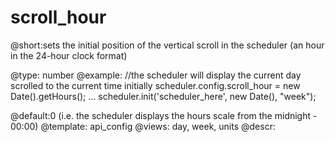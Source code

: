 scroll_hour
=============
@short:sets the initial position of the vertical scroll in the scheduler (an hour in the 24-hour clock format)
	

@type: number
@example:
//the scheduler will display the current day scrolled to the current time initially
scheduler.config.scroll_hour = new Date().getHours();
...
scheduler.init('scheduler_here', new Date(), "week");
            
@default:0 (i.e. the scheduler displays the hours scale from the midnight - 00:00)
@template:	api_config
@views: day, week, units
@descr:


